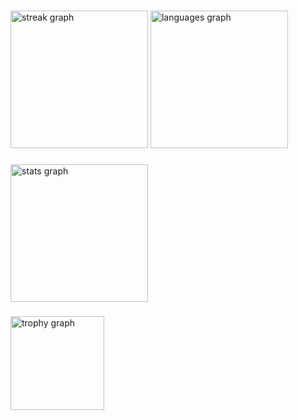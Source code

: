###

<div align="left">
  <img src="https://streak-stats.demolab.com?user=talesofcarter&locale=en&mode=daily&theme=dracula&hide_border=false&border_radius=5&order=3" height="220" alt="streak graph"  />
  <img src="https://github-readme-stats.vercel.app/api/top-langs?username=talesofcarter&locale=en&hide_title=false&layout=compact&card_width=320&langs_count=5&theme=dracula&hide_border=false" height="220" alt="languages graph"  />
</div>

###

<div align="left">
  <img src="https://github-readme-stats.vercel.app/api?username=talesofcarter&hide_title=false&hide_rank=false&show_icons=true&include_all_commits=true&count_private=true&disable_animations=false&theme=dracula&locale=en&hide_border=false" height="220" alt="stats graph"  />
</div>

###

<div align="left">
  <img src="https://github-profile-trophy.vercel.app?username=talesofcarter&theme=dracula&column=-1&row=1&margin-w=8&margin-h=8&no-bg=false&no-frame=false&order=4" height="150" alt="trophy graph"  />
</div>
          
